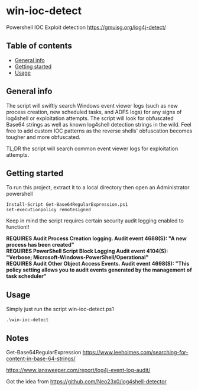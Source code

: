 # win-ioc-detect
Powershell IOC Exploit detection
https://gmuisg.org/log4j-detect/
## Table of contents
* [General info](#general-info)
* [Getting started](#getting-started)
* [Usage](#usage)

## General info
The script will swiftly search Windows event viewer logs (such as new process creation, new scheduled tasks, and ADFS logs) for any signs of log4shell or exploitation attempts. The script will look for obfuscated Base64 strings as well as known log4shell detection strings in the wild.
Feel free to add custom IOC patterns as the reverse shells' obfuscation becomes tougher and more obfuscated. 

TL;DR the script will search common event viewer logs for exploitation attempts.
	
## Getting started
To run this project, extract it to a local directory then open an Administrator powershell<br />
```
Install-Script Get-Base64RegularExpression.ps1 
set-executionpolicy remotesigned
```
Keep in mind the script requires certain security audit logging enabled to function!!<br />

<b>REQUIRES Audit Process Creation logging. Audit event 4688(S): "A new process has been created"<br />
REQUIRES PowerShell Script Block Logging Audit event 4104(S): "Verbose; Microsoft-Windows-PowerShell/Operational"<br />
REQUIRES Audit Other Object Access Events. Audit event 4698(S): "This policy setting allows you to audit events generated by the management of task scheduler"</b><br />

## Usage
Simply just run the script win-ioc-detect.ps1

```
.\win-ioc-detect
```

## Notes

Get-Base64RegularExpression https://www.leeholmes.com/searching-for-content-in-base-64-strings/

https://www.lansweeper.com/report/log4j-event-log-audit/

Got the idea from https://github.com/Neo23x0/log4shell-detector
